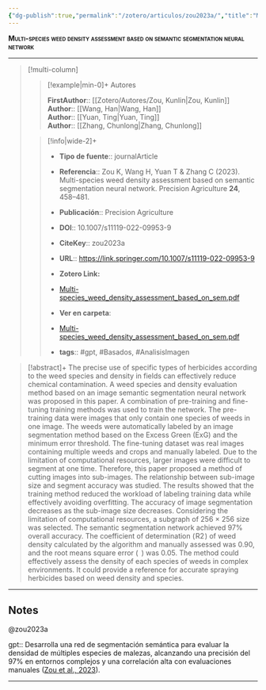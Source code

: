 ```yaml
---
{"dg-publish":true,"permalink":"/zotero/articulos/zou2023a/","title":"Multi-species weed density assessment based on semantic segmentation neural network","tags":["#zotero"]}
---
```



<span style="font-variant:small-caps; font-weight: bold;">Multi-species weed density assessment based on semantic segmentation neural network</span>

---


> [!multi-column]
>
>> [!example|min-0]+ Autores
>> 
>> **FirstAuthor**:: [[Zotero/Autores/Zou, Kunlin\|Zou, Kunlin]]  
>> **Author**:: [[Wang, Han\|Wang, Han]]  
>> **Author**:: [[Yuan, Ting\|Yuan, Ting]]  
>> **Author**:: [[Zhang, Chunlong\|Zhang, Chunlong]]  
 >
>
>> [!info|wide-2]+
>>
>> - **Tipo de fuente**:: journalArticle
>> - **Referencia**:: Zou K, Wang H, Yuan T & Zhang C (2023). Multi-species weed density assessment based on semantic segmentation neural network. Precision Agriculture **24**, 458–481.
>> - **Publicación**:: Precision Agriculture
>> - **DOI**:: 10.1007/s11119-022-09953-9
>> - **CiteKey**:: zou2023a
>> - **URL**:: https://link.springer.com/10.1007/s11119-022-09953-9
>> - **Zotero Link:** 
>> - [Multi-species_weed_density_assessment_based_on_sem.pdf](zotero://select/library/items/7SWHHWUD)
>>
>> - **Ver en carpeta**: 
>> - [Multi-species_weed_density_assessment_based_on_sem.pdf](file://J:\OneDrive\Articulos\Multi-species_weed_density_assessment_based_on_sem.pdf)
>> - **tags**:: #gpt, #Basados, #AnalisisImagen



> [!abstract]+ 
>The precise use of specific types of herbicides according to the weed species and density in fields can effectively reduce chemical contamination. A weed species and density evaluation method based on an image semantic segmentation neural network was proposed in this paper. A combination of pre-training and fine-tuning training methods was used to train the network. The pre-training data were images that only contain one species of weeds in one image. The weeds were automatically labeled by an image segmentation method based on the Excess Green (ExG) and the minimum error threshold. The fine-tuning dataset was real images containing multiple weeds and crops and manually labeled. Due to the limitation of computational resources, larger images were difficult to segment at one time. Therefore, this paper proposed a method of cutting images into sub-images. The relationship between sub-image size and segment accuracy was studied. The results showed that the training method reduced the workload of labeling training data while effectively avoiding overfitting. The accuracy of image segmentation decreases as the sub-image size decreases. Considering the limitation of computational resources, a subgraph of 256 × 256 size was selected. The semantic segmentation network achieved 97% overall accuracy. The coefficient of determination ( R2 ) of weed density calculated by the algorithm and manually assessed was 0.90, and the root means square error (   ) was 0.05. The method could effectively assess the density of each species of weeds in complex environments. It could provide a reference for accurate spraying herbicides based on weed density and species.


--- 

## Notes

@zou2023a

gpt:: Desarrolla una red de segmentación semántica para evaluar la densidad de múltiples especies de malezas, alcanzando una precisión del 97% en entornos complejos y una correlación alta con evaluaciones manuales ([Zou et al., 2023](zotero://select/library/items/ZXK7Z6SP)).






---







